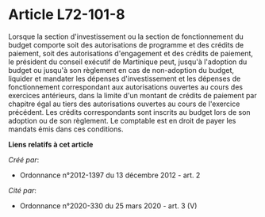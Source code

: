 # Article L72-101-8

Lorsque la section d'investissement ou la section de fonctionnement du budget comporte soit des autorisations de programme et
des crédits de paiement, soit des autorisations d'engagement et des crédits de paiement, le président du conseil exécutif de
Martinique peut, jusqu'à l'adoption du budget ou jusqu'à son règlement en cas de non-adoption du budget, liquider et mandater
les dépenses d'investissement et les dépenses de fonctionnement correspondant aux autorisations ouvertes au cours des
exercices antérieurs, dans la limite d'un montant de crédits de paiement par chapitre égal au tiers des autorisations
ouvertes au cours de l'exercice précédent. Les crédits correspondants sont inscrits au budget lors de son adoption ou de son
règlement. Le comptable est en droit de payer les mandats émis dans ces conditions.

**Liens relatifs à cet article**

_Créé par_:

  - Ordonnance n°2012-1397 du 13 décembre 2012 - art. 2

_Cité par_:

  - Ordonnance n°2020-330 du 25 mars 2020 - art. 3 (V)
